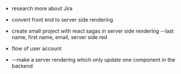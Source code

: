 * research more about Jira

* convert front end to server side rendering

* create small project with react sagas in server side rendering
    --last  name, first name, email, server side red

* flow of user account


* --make a server rendering which only update one component in the backend 
